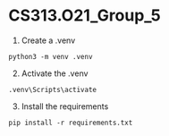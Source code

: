 # CS313.O21_Group_5

1. Create a .venv
```
python3 -m venv .venv
```

2. Activate the .venv
```
.venv\Scripts\activate
```

3. Install the requirements
```
pip install -r requirements.txt
```
